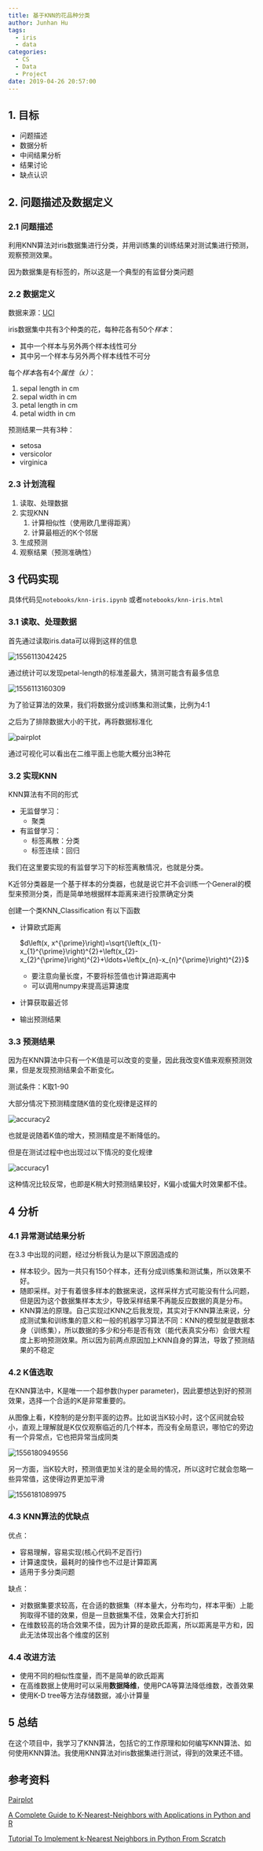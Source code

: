 ```yaml
---
title: 基于KNN的花品种分类
author: Junhan Hu
tags:
  - iris
  - data
categories:
  - CS
  - Data
  - Project
date: 2019-04-26 20:57:00
---
```


## 1. 目标

* 问题描述
* 数据分析
* 中间结果分析
* 结果讨论
* 缺点认识

<!-- more -->

## 2. 问题描述及数据定义

### 2.1 问题描述

利用KNN算法对iris数据集进行分类，并用训练集的训练结果对测试集进行预测，观察预测效果。

因为数据集是有标签的，所以这是一个典型的有监督分类问题

### 2.2 数据定义

数据来源：[UCI](http://archive.ics.uci.edu/ml/datasets/Iris)

iris数据集中共有3个种类的花，每种花各有50个*样本*：

* 其中一个样本与另外两个样本线性可分
* 其中另一个样本与另外两个样本线性不可分

每个*样本*各有4个*属性（x）*：

1. sepal length in cm 
2. sepal width in cm 
3. petal length in cm 
4. petal width in cm

预测结果一共有3种：

* setosa
* versicolor
* virginica

### 2.3 计划流程

1. 读取、处理数据
2. 实现KNN
   1. 计算相似性（使用欧几里得距离）
   2. 计算最相近的K个邻居
3. 生成预测
4. 观察结果（预测准确性）

## 3 代码实现

具体代码见`notebooks/knn-iris.ipynb` 或者`notebooks/knn-iris.html` 

### 3.1 读取、处理数据

首先通过读取iris.data可以得到这样的信息

![1556113042425](1556113042425.png)

通过统计可以发现petal-length的标准差最大，猜测可能含有最多信息

![1556113160309](1556113160309.png)

为了验证算法的效果，我们将数据分成训练集和测试集，比例为4:1

之后为了排除数据大小的干扰，再将数据标准化

![pairplot](pairplot.svg)

通过可视化可以看出在二维平面上也能大概分出3种花

### 3.2 实现KNN

KNN算法有不同的形式

* 无监督学习：
  * 聚类
* 有监督学习：
  * 标签离散：分类
  * 标签连续：回归

我们在这里要实现的有监督学习下的标签离散情况，也就是分类。

K近邻分类器是一个基于样本的分类器，也就是说它并不会训练一个General的模型来预测分类，而是简单地根据样本距离来进行投票确定分类

创建一个类KNN_Classification
有以下函数

* 计算欧式距离 

  $d\left(x, x^{\prime}\right)=\sqrt{\left(x_{1}-x_{1}^{\prime}\right)^{2}+\left(x_{2}-x_{2}^{\prime}\right)^{2}+\ldots+\left(x_{n}-x_{n}^{\prime}\right)^{2}}$ 

  * 要注意向量长度，不要将标签值也计算进距离中
  * 可以调用numpy来提高运算速度
* 计算获取最近邻
* 输出预测结果

### 3.3 预测结果 

因为在KNN算法中只有一个K值是可以改变的变量，因此我改变K值来观察预测效果，但是发现预测结果会不断变化。

测试条件：K取1-90

大部分情况下预测精度随K值的变化规律是这样的

![accuracy2]( accuracy2.svg)

也就是说随着K值的增大，预测精度是不断降低的。

但是在测试过程中也出现过以下情况的变化规律

![accuracy1]( accuracy1-1556177038111.svg)

这种情况比较反常，也即是K稍大时预测结果较好，K偏小或偏大时效果都不佳。

## 4 分析

### 4.1 异常测试结果分析

在3.3 中出现的问题，经过分析我认为是以下原因造成的

* 样本较少。因为一共只有150个样本，还有分成训练集和测试集，所以效果不好。
* 随即采样。对于有着很多样本的数据来说，这样采样方式可能没有什么问题，但是因为这个数据集样本太少，导致采样结果不再能反应数据的真是分布。
* KNN算法的原理。自己实现过KNN之后我发现，其实对于KNN算法来说，分成测试集和训练集的意义和一般的机器学习算法不同：KNN的模型就是数据本身（训练集），所以数据的多少和分布是否有效（能代表真实分布）会很大程度上影响预测效果。所以因为前两点原因加上KNN自身的算法，导致了预测结果的不稳定

### 4.2 K值选取

在KNN算法中，K是唯一一个超参数(hyper parameter)，因此要想达到好的预测效果，选择一个合适的K是非常重要的。

从图像上看，K控制的是分割平面的边界。比如说当K较小时，这个区间就会较小，直观上理解就是K仅仅观察临近的几个样本，而没有全局意识，哪怕它的旁边有一个异常点，它也把异常当成同类

![1556180949556]( 1556180949556.png)

另一方面，当K较大时，预测值更加关注的是全局的情况，所以这时它就会忽略一些异常值，这使得边界更加平滑

![1556181089975]( 1556181089975.png)

### 4.3 KNN算法的优缺点

优点：

* 容易理解，容易实现(核心代码不足百行)
* 计算速度快，最耗时的操作也不过是计算距离
* 适用于多分类问题

缺点：

* 对数据集要求较高，在合适的数据集（样本量大，分布均匀，样本平衡）上能狗取得不错的效果，但是一旦数据集不佳，效果会大打折扣
* 在维数较高的场合效果不佳，因为计算的是欧氏距离，所以距离是平方和，因此无法体现出各个维度的区别

### 4.4 改进方法

* 使用不同的相似性度量，而不是简单的欧氏距离
* 在高维数据上使用时可以采用**数据降维**，使用PCA等算法降低维数，改善效果
* 使用K-D tree等方法存储数据，减小计算量

## 5 总结

在这个项目中，我学习了KNN算法，包括它的工作原理和如何编写KNN算法、如何使用KNN算法。我使用KNN算法对iris数据集进行测试，得到的效果还不错。

## 参考资料

[Pairplot](https://seaborn.pydata.org/generated/seaborn.pairplot.html)

[A Complete Guide to K-Nearest-Neighbors with Applications in Python and R](https://kevinzakka.github.io/2016/07/13/k-nearest-neighbor/)

[Tutorial To Implement k-Nearest Neighbors in Python From Scratch](https://machinelearningmastery.com/tutorial-to-implement-k-nearest-neighbors-in-python-from-scratch/)